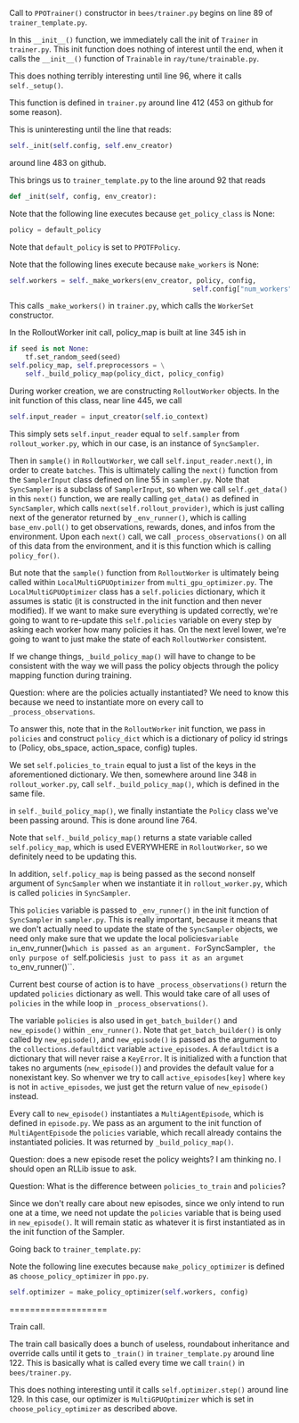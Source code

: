 Call to ``PPOTrainer()`` constructor in ``bees/trainer.py`` begins on line 89 of ``trainer_template.py``.

In this ``__init__()`` function, we immediately call the init of ``Trainer`` in ``trainer.py``. This init function does nothing of interest until the end, when it calls the ``__init__()`` function of ``Trainable`` in ``ray/tune/trainable.py``.

This does nothing terribly interesting until line 96, where it calls ``self._setup()``.

This function is defined in ``trainer.py`` around line 412 (453 on github for some reason).

This is uninteresting until the line that reads:
    
```python
self._init(self.config, self.env_creator)
```

around line 483 on github.

This brings us to ``trainer_template.py`` to the line around 92 that reads
    
```python
def _init(self, config, env_creator):
```

Note that the following line executes because ``get_policy_class`` is None:

```python
policy = default_policy
```

Note that ``default_policy`` is set to ``PPOTFPolicy``.

Note that the following lines execute because ``make_workers`` is None:

```python
self.workers = self._make_workers(env_creator, policy, config,
                                              self.config["num_workers"])
```

This calls ``_make_workers()`` in ``trainer.py``, which calls the ``WorkerSet`` constructor.

In the RolloutWorker init call, policy_map is built at line 345 ish in

```python
if seed is not None:
    tf.set_random_seed(seed)
self.policy_map, self.preprocessors = \
    self._build_policy_map(policy_dict, policy_config)
```

During worker creation, we are constructing ``RolloutWorker`` objects. In the init function of this class, near line 445, we call

```python
self.input_reader = input_creator(self.io_context)
```

This simply sets ``self.input_reader`` equal to ``self.sampler`` from ``rollout_worker.py``, which in our case, is an instance of ``SyncSampler``. 

Then in ``sample()`` in ``RolloutWorker``, we call ``self.input_reader.next()``, in order to create ``batches``. This is ultimately calling the ``next()`` function from the ``SamplerInput`` class defined on line 55 in ``sampler.py``. Note that ``SyncSampler`` is a subclass of ``SamplerInput``, so when we call ``self.get_data()`` in this ``next()`` function, we are really calling ``get_data()`` as defined in ``SyncSampler``, which calls ``next(self.rollout_provider)``, which is just calling next of the generator returned by ``_env_runner()``, which is calling ``base_env.poll()`` to get observations, rewards, dones, and infos from the environment. Upon each ``next()`` call, we call ``_process_observations()`` on all of this data from the environment, and it is this function which is calling ``policy_for()``.

But note that the ``sample()`` function from ``RolloutWorker`` is ultimately being called within ``LocalMultiGPUOptimizer`` from ``multi_gpu_optimizer.py``. The ``LocalMultiGPUOptimizer`` class has a ``self.policies`` dictionary, which it assumes is static (it is constructed in the init function and then never modified). If we want to make sure everything is updated correctly, we're going to want to re-update this ``self.policies`` variable on every step by asking each worker how many policies it has. On the next level lower, we're going to want to just make the state of each ``RolloutWorker`` consistent.

If we change things, ``_build_policy_map()`` will have to change to be consistent with the way we will pass the policy objects through the policy mapping function during training.

Question: where are the policies actually instantiated? We need to know this because we need to instantiate more on every call to ``_process_observations``.

To answer this, note that in the ``RolloutWorker`` init function, we pass in ``policies`` and construct ``policy_dict`` which is a dictionary of policy id strings to (Policy, obs_space, action_space, config) tuples.

We set ``self.policies_to_train`` equal to just a list of the keys in the aforementioned dictionary. We then, somewhere around line 348 in ``rollout_worker.py``, call ``self._build_policy_map()``, which is defined in the same file. 

in  ``self._build_policy_map()``, we finally instantiate the ``Policy`` class we've been passing around. This is done around line 764.

Note that ``self._build_policy_map()`` returns a state variable called ``self.policy_map``, which is used EVERYWHERE in ``RolloutWorker``, so we definitely need to be updating this. 

In addition, ``self.policy_map`` is being passed as the second nonself argument of ``SyncSampler`` when we instantiate it in ``rollout_worker.py``, which is called ``policies`` in ``SyncSampler``.

This ``policies`` variable is passed to ``_env_runner()`` in the init function of ``SyncSampler`` in ``sampler.py``. This is really important, because it means that we don't actually need to update the state of the ``SyncSampler`` objects, we need only make sure that we update the local policies`` variable in ``_env_runner()`` which is passed as an argument. For ``SyncSampler``, the only purpose of ``self.policies`` is just to pass it as an argumet to ``_env_runner()``. 

Current best course of action is to have ``_process_observations()`` return the updated ``policies`` dictionary as well. This would take care of all uses of ``policies`` in the while loop in ``_process_observations()``.

The variable ``policies`` is also used in ``get_batch_builder()`` and ``new_episode()`` within ``_env_runner()``. Note that ``get_batch_builder()`` is only called by ``new_episode()``, and ``new_episode()`` is passed as the argument to the ``collections.defaultdict`` variable ``active_episodes``. A ``defaultdict`` is a dictionary that will never raise a `KeyError`. It is initialized with a function that takes no arguments (``new_episode()``) and provides the default value for a nonexistant key. So whenver we try to call ``active_episodes[key]`` where ``key`` is not in ``active_episodes``, we just get the return value of ``new_episode()`` instead. 

Every call to ``new_episode()`` instantiates a ``MultiAgentEpisode``, which is defined in ``episode.py``. We pass as an argument to the init function of ``MultiAgentEpisode`` the ``policies`` variable, which recall already contains the instantiated policies. It was returned by ``_build_policy_map()``.

Question: does a new episode reset the policy weights? I am thinking no. I should open an RLLib issue to ask.

Question: What is the difference between ``policies_to_train`` and ``policies``?

Since we don't really care about new episodes, since we only intend to run one at a time, we need not update the ``policies`` variable that is being used in ``new_episode()``. It will remain static as whatever it is first instantiated as in the init function of the Sampler. 

Going back to ``trainer_template.py``:

Note the following line executes because ``make_policy_optimizer`` is defined as ``choose_policy_optimizer`` in ``ppo.py``. 

```python
self.optimizer = make_policy_optimizer(self.workers, config)
```


===================

Train call.

The train call basically does a bunch of useless, roundabout inheritance and override calls until it gets to ``_train()`` in ``trainer_template.py`` around line 122. This is basically what is called every time we call ``train()`` in ``bees/trainer.py``.

This does nothing interesting until it calls ``self.optimizer.step()`` around line 129. In this case, our optimizer is ``MultiGPUOptimizer`` which is set in ``choose_policy_optimizer`` as described above.  
